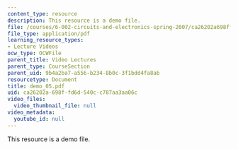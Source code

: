 ```yaml
---
content_type: resource
description: This resource is a demo file.
file: /courses/6-002-circuits-and-electronics-spring-2007/ca26202a698ffd6d540cc787aa3aa06c_demo_05.pdf
file_type: application/pdf
learning_resource_types:
- Lecture Videos
ocw_type: OCWFile
parent_title: Video Lectures
parent_type: CourseSection
parent_uid: 9b4a2ba7-a556-b234-8b0c-3f1bdd4fa8ab
resourcetype: Document
title: demo_05.pdf
uid: ca26202a-698f-fd6d-540c-c787aa3aa06c
video_files:
  video_thumbnail_file: null
video_metadata:
  youtube_id: null
---
```

This resource is a demo file.

